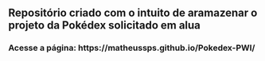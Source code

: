 <h2>Repositório criado com o intuito de aramazenar o projeto da Pokédex solicitado em alua</h2>
<h3>Acesse a página: https://matheussps.github.io/Pokedex-PWI/<h3>